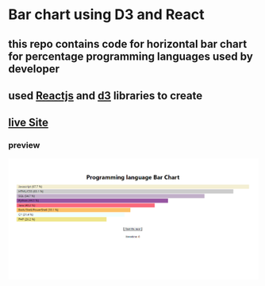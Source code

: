 # Bar chart using D3 and React

## this repo contains code for horizontal bar chart for percentage programming languages used by developer

## used [Reactjs](https://reactjs.org/) and [d3](https://d3js.org/) libraries to create

## [live Site](https://heartfelt-belekoy-21eafd.netlify.app/)

### preview

![Bar Chart](./Image/BarChart.PNG)
